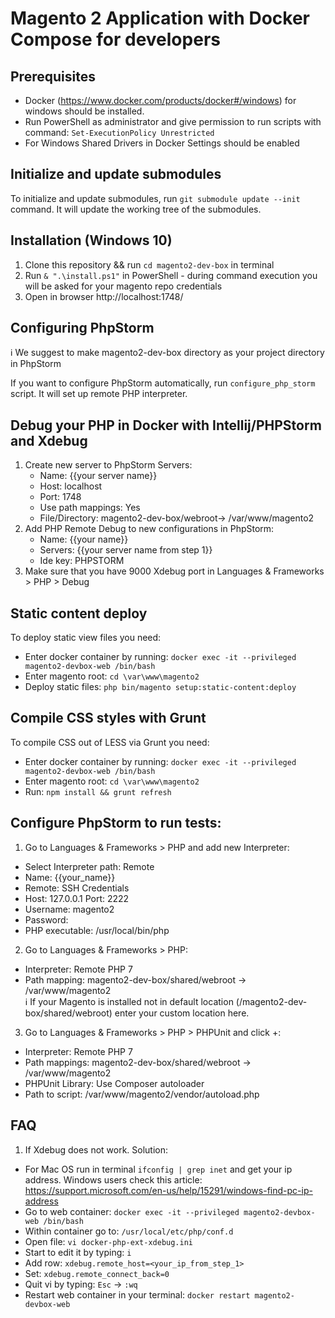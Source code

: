 # Magento 2 Application with Docker Compose for developers

## Prerequisites
- Docker (https://www.docker.com/products/docker#/windows) for windows should be installed.
- Run PowerShell as administrator and give permission to run scripts with command: `Set-ExecutionPolicy Unrestricted`
- For Windows Shared Drivers in Docker Settings should be enabled

## Initialize and update submodules
To initialize and update submodules, run `git submodule update --init` command. It will update the working tree of the submodules.

## Installation (Windows 10)
1. Clone this repository && run `cd magento2-dev-box` in terminal
2. Run `& ".\install.ps1"` in PowerShell - during command execution you will be asked for your magento repo credentials
3. Open in browser http://localhost:1748/

## Configuring PhpStorm
:information_source: We suggest to make magento2-dev-box directory as your project directory in PhpStorm

If you want to configure PhpStorm automatically, run `configure_php_storm` script. It will set up remote PHP interpreter.

## Debug your PHP in Docker with Intellij/PHPStorm and Xdebug
1. Create new server to PhpStorm Servers:
   - Name: {{your server name}}
   - Host: localhost
   - Port: 1748
   - Use path mappings: Yes
   - File/Directory: magento2-dev-box/webroot-> /var/www/magento2
2. Add PHP Remote Debug to new configurations in PhpStorm:
   - Name: {{your name}}
   - Servers: {{your server name from step 1}}
   - Ide key: PHPSTORM
3. Make sure that you have 9000 Xdebug port in Languages & Frameworks > PHP > Debug

## Static content deploy
To deploy static view files you need:
- Enter docker container by running: `docker exec -it --privileged magento2-devbox-web /bin/bash`
- Enter magento root: `cd \var\www\magento2`
- Deploy static files: `php bin/magento setup:static-content:deploy`

## Compile CSS styles with Grunt
To compile CSS out of LESS via Grunt you need:
- Enter docker container by running: `docker exec -it --privileged magento2-devbox-web /bin/bash`
- Enter magento root: `cd \var\www\magento2`
- Run: `npm install && grunt refresh`

## Configure PhpStorm to run tests:
1. Go to Languages & Frameworks > PHP and add new Interpreter:
 - Select Interpreter path: Remote
 - Name: {{your_name}}
 - Remote: SSH Credentials
 - Host: 127.0.0.1 Port: 2222
 - Username: magento2
 - Password: 
 - PHP executable: /usr/local/bin/php
 
2. Go to Languages & Frameworks > PHP:
 - Interpreter: Remote PHP 7
 - Path mapping: magento2-dev-box/shared/webroot -> /var/www/magento2 <br/>
   :information_source: If your Magento is installed not in default location (/magento2-dev-box/shared/webroot) enter your custom location here.
 
3. Go to Languages & Frameworks > PHP > PHPUnit and click +:
 - Interpreter: Remote PHP 7
 - Path mappings: magento2-dev-box/shared/webroot -> /var/www/magento2
 - PHPUnit Library: Use Composer autoloader
 - Path to script: /var/www/magento2/vendor/autoload.php
 
## FAQ
1. If Xdebug does not work. Solution:
- For Mac OS run in terminal `ifconfig | grep inet` and get your ip address. Windows users check this article: https://support.microsoft.com/en-us/help/15291/windows-find-pc-ip-address
- Go to web container: `docker exec -it --privileged magento2-devbox-web /bin/bash`
- Within container go to: `/usr/local/etc/php/conf.d`
- Open file: `vi docker-php-ext-xdebug.ini`
- Start to edit it by typing: `i`
- Add row: `xdebug.remote_host=<your_ip_from_step_1>`
- Set: `xdebug.remote_connect_back=0`
- Quit vi by typing: `Esc` -> `:wq`
- Restart web container in your terminal: `docker restart magento2-devbox-web`
